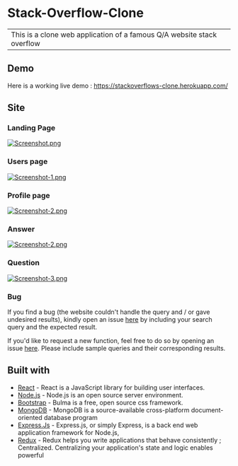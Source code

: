 # Stack-Overflow-Clone

<table>
<tr>
<td>
This is a clone web application of a famous Q/A website stack overflow
</td>
</tr>
</table>


## Demo
Here is a working live demo :  https://stackoverflows-clone.herokuapp.com/


## Site

### Landing Page

[![Screenshot.png](https://i.postimg.cc/8C2v1wgh/Screenshot.png)](https://postimg.cc/cKcChRHH)

### Users page

[![Screenshot-1.png](https://i.postimg.cc/xdzkFHNq/Screenshot-1.png)](https://postimg.cc/Z9JKWWch)

### Profile page

[![Screenshot-2.png](https://i.postimg.cc/MGydNG5d/Screenshot-2.png)](https://postimg.cc/KK8PgxdM)

### Answer

[![Screenshot-2.png](https://i.postimg.cc/VvdPD95V/Screenshot-2.png)](https://postimg.cc/fSnPb9cc)

### Question

[![Screenshot-3.png](https://i.postimg.cc/zBkT0W4K/Screenshot-3.png)](https://postimg.cc/sQvB2Bjg)



### Bug 

If you find a bug (the website couldn't handle the query and / or gave undesired results), kindly open an issue [here](https://github.com/DevAthul-88/Change-Org-Clone/issues) by including your search query and the expected result.

If you'd like to request a new function, feel free to do so by opening an issue [here](https://github.com/DevAthul-88/Change-Org-Clone/issues). Please include sample queries and their corresponding results.


## Built with 

- [React](https://www.w3schools.com/react/default.asp) - React is a JavaScript library for building user interfaces.
- [Node.js](https://www.w3schools.com/nodejs/default.asp) - Node.js is an open source server environment.
- [Bootstrap](https://bulma.io/documentation) - Bulma is a free, open source css framework.
- [MongoDB](https://docs.mongodb.com/) - 
MongoDB is a source-available cross-platform document-oriented database program
- [Express.Js](http://expressjs.com/) - Express.js, or simply Express, is a back end web application framework for Node.js,
- [Redux](https://redux.js.org/) - Redux helps you write applications that behave consistently ; Centralized. Centralizing your application's state and logic enables powerful

